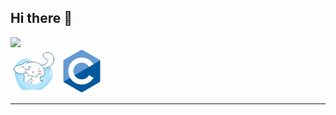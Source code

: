 ## Hi there 👋

<img src = 'https://github.com/MarikIshtar007/MarikIshtar007/blob/master/images/python2.png' height='30'/> 

<div class="tecnologias">
  <img src="https://github.com/usagi143/usagi143/blob/main/src/cinnamoroll.png?raw=true" height="70"/>
  <img src="https://github.com/usagi143/usagi143/blob/main/src/c-original.svg?raw=true" height="70"/>
</div>

<hr>
